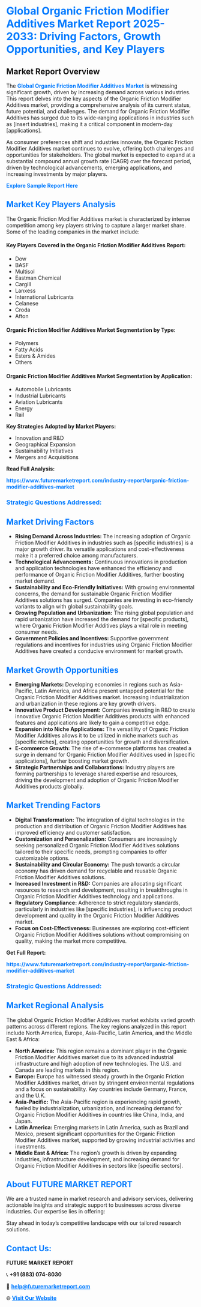 <h1 style="color: #007BFF;">Global Organic Friction Modifier Additives Market Report 2025-2033: Driving Factors, Growth Opportunities, and Key Players</h1>

<section id="overview">
<h2>Market Report Overview</h2>
<p>The <a href="https://www.futuremarketreport.com/industry-report/organic-friction-modifier-additives-market" style="color: #007BFF; text-decoration: none;"><strong>Global Organic Friction Modifier Additives Market</strong></a> is witnessing significant growth, driven by increasing demand across various industries. This report delves into the key aspects of the Organic Friction Modifier Additives market, providing a comprehensive analysis of its current status, future potential, and challenges. The demand for Organic Friction Modifier Additives has surged due to its wide-ranging applications in industries such as [insert industries], making it a critical component in modern-day [applications].</p>
<p>As consumer preferences shift and industries innovate, the Organic Friction Modifier Additives market continues to evolve, offering both challenges and opportunities for stakeholders. The global market is expected to expand at a substantial compound annual growth rate (CAGR) over the forecast period, driven by technological advancements, emerging applications, and increasing investments by major players.</p>
</section>

<section id="overview">
<p><a href="https://www.futuremarketreport.com/request-sample/reportId=52534" style="color: #007BFF; text-decoration: none;"><strong>Explore Sample Report Here</strong></a></p>
</section>

<section id="key-players">
<h2 style="color: #007BFF;">Market Key Players Analysis</h2>
<p>The Organic Friction Modifier Additives market is characterized by intense competition among key players striving to capture a larger market share. Some of the leading companies in the market include:</p>
<h4>Key Players Covered in the Organic Friction Modifier Additives Report:</h4>
<ul><li>Dow</li><li>BASF</li><li>Multisol</li><li>Eastman Chemical</li><li>Cargill</li><li>Lanxess</li><li>International Lubricants</li><li>Celanese</li><li>Croda</li><li>Afton</li></ul>
<h4>Organic Friction Modifier Additives Market Segmentation by Type:</h4>
<ul><li>Polymers</li><li>Fatty Acids</li><li>Esters &amp; Amides</li><li>Others</li></ul>

<h4>Organic Friction Modifier Additives Market Segmentation by Application:</h4>
<ul><li>Automobile Lubricants</li><li>Industrial Lubricants</li><li>Aviation Lubricants</li><li>Energy</li><li>Rail</li></ul>
<p><strong>Key Strategies Adopted by Market Players:</strong></p>
<ul>
<li>Innovation and R&D</li>
<li>Geographical Expansion</li>
<li>Sustainability Initiatives</li>
<li>Mergers and Acquisitions</li>
</ul>
</section>

<section>
<p><strong>Read Full Analysis: </strong></p><a href="https://www.futuremarketreport.com/industry-report/organic-friction-modifier-additives-market" style="color: #007BFF; text-decoration: none;"><strong>https://www.futuremarketreport.com/industry-report/organic-friction-modifier-additives-market</strong></a>
<h3 style="color: #007BFF;">Strategic Questions Addressed:</h3>
</section>

<section id="driving-factors">
<h2 style="color: #007BFF;">Market Driving Factors</h2>
<ul>
<li><strong>Rising Demand Across Industries:</strong> The increasing adoption of Organic Friction Modifier Additives in industries such as [specific industries] is a major growth driver. Its versatile applications and cost-effectiveness make it a preferred choice among manufacturers.</li>
<li><strong>Technological Advancements:</strong> Continuous innovations in production and application technologies have enhanced the efficiency and performance of Organic Friction Modifier Additives, further boosting market demand.</li>
<li><strong>Sustainability and Eco-Friendly Initiatives:</strong> With growing environmental concerns, the demand for sustainable Organic Friction Modifier Additives solutions has surged. Companies are investing in eco-friendly variants to align with global sustainability goals.</li>
<li><strong>Growing Population and Urbanization:</strong> The rising global population and rapid urbanization have increased the demand for [specific products], where Organic Friction Modifier Additives plays a vital role in meeting consumer needs.</li>
<li><strong>Government Policies and Incentives:</strong> Supportive government regulations and incentives for industries using Organic Friction Modifier Additives have created a conducive environment for market growth.</li>
</ul>
</section>

<section id="growth-opportunities">
<h2 style="color: #007BFF;">Market Growth Opportunities</h2>
<ul>
<li><strong>Emerging Markets:</strong> Developing economies in regions such as Asia-Pacific, Latin America, and Africa present untapped potential for the Organic Friction Modifier Additives market. Increasing industrialization and urbanization in these regions are key growth drivers.</li>
<li><strong>Innovative Product Development:</strong> Companies investing in R&D to create innovative Organic Friction Modifier Additives products with enhanced features and applications are likely to gain a competitive edge.</li>
<li><strong>Expansion into Niche Applications:</strong> The versatility of Organic Friction Modifier Additives allows it to be utilized in niche markets such as [specific niches], creating opportunities for growth and diversification.</li>
<li><strong>E-commerce Growth:</strong> The rise of e-commerce platforms has created a surge in demand for Organic Friction Modifier Additives used in [specific applications], further boosting market growth.</li>
<li><strong>Strategic Partnerships and Collaborations:</strong> Industry players are forming partnerships to leverage shared expertise and resources, driving the development and adoption of Organic Friction Modifier Additives products globally.</li>
</ul>
</section>

<section id="trending-factors">
<h2 style="color: #007BFF;">Market Trending Factors</h2>
<ul>
<li><strong>Digital Transformation:</strong> The integration of digital technologies in the production and distribution of Organic Friction Modifier Additives has improved efficiency and customer satisfaction.</li>
<li><strong>Customization and Personalization:</strong> Consumers are increasingly seeking personalized Organic Friction Modifier Additives solutions tailored to their specific needs, prompting companies to offer customizable options.</li>
<li><strong>Sustainability and Circular Economy:</strong> The push towards a circular economy has driven demand for recyclable and reusable Organic Friction Modifier Additives solutions.</li>
<li><strong>Increased Investment in R&D:</strong> Companies are allocating significant resources to research and development, resulting in breakthroughs in Organic Friction Modifier Additives technology and applications.</li>
<li><strong>Regulatory Compliance:</strong> Adherence to strict regulatory standards, particularly in industries like [specific industries], is influencing product development and quality in the Organic Friction Modifier Additives market.</li>
<li><strong>Focus on Cost-Effectiveness:</strong> Businesses are exploring cost-efficient Organic Friction Modifier Additives solutions without compromising on quality, making the market more competitive.</li>
</ul>
</section>

<section>
<p><strong>Get Full Report: </strong></p><a href="https://www.futuremarketreport.com/industry-report/organic-friction-modifier-additives-market" style="color: #007BFF; text-decoration: none;"><strong>https://www.futuremarketreport.com/industry-report/organic-friction-modifier-additives-market</strong></a>
<h3 style="color: #007BFF;">Strategic Questions Addressed:</h3>
</section>


<section id="regional-analysis">
<h2 style="color: #007BFF;">Market Regional Analysis</h2>
<p>The global Organic Friction Modifier Additives market exhibits varied growth patterns across different regions. The key regions analyzed in this report include North America, Europe, Asia-Pacific, Latin America, and the Middle East & Africa:</p>
<ul>
<li><strong>North America:</strong> This region remains a dominant player in the Organic Friction Modifier Additives market due to its advanced industrial infrastructure and high adoption of new technologies. The U.S. and Canada are leading markets in this region.</li>
<li><strong>Europe:</strong> Europe has witnessed steady growth in the Organic Friction Modifier Additives market, driven by stringent environmental regulations and a focus on sustainability. Key countries include Germany, France, and the U.K.</li>
<li><strong>Asia-Pacific:</strong> The Asia-Pacific region is experiencing rapid growth, fueled by industrialization, urbanization, and increasing demand for Organic Friction Modifier Additives in countries like China, India, and Japan.</li>
<li><strong>Latin America:</strong> Emerging markets in Latin America, such as Brazil and Mexico, present significant opportunities for the Organic Friction Modifier Additives market, supported by growing industrial activities and investments.</li>
<li><strong>Middle East & Africa:</strong> The region’s growth is driven by expanding industries, infrastructure development, and increasing demand for Organic Friction Modifier Additives in sectors like [specific sectors].</li>
</ul>
</section>

<footer>
<h2 style="color: #007BFF;">About FUTURE MARKET REPORT</h2>
<p>We are a trusted name in market research and advisory services, delivering actionable insights and strategic support to businesses across diverse industries. Our expertise lies in offering:</p>

<p>Stay ahead in today’s competitive landscape with our tailored research solutions.</p>

<h2 style="color: #007BFF;">Contact Us:</h2>
<p><strong>FUTURE MARKET REPORT</strong></p>
<p>📞 <strong>+91 (883) 074-8030</strong></p>
<p>📧 <strong><a href="mailto:help@futuremarketreport.com" style="color: #007BFF;">help@futuremarketreport.com</a></strong></p>
<p>🌐 <strong><a href="https://www.futuremarketreport.com/" style="color: #007BFF;">Visit Our Website</a></strong></p>
</footer>